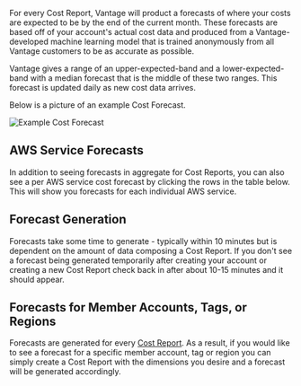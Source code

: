 For every Cost Report, Vantage will product a forecasts of where your costs are expected to be by the end of the current month. These forecasts are based off of your account's actual cost data and produced from a Vantage-developed machine learning model that is trained anonymously from all Vantage customers to be as accurate as possible. 

Vantage gives a range of an upper-expected-band and a lower-expected-band with a median forecast that is the middle of these two ranges. This forecast is updated daily as new cost data arrives. 

Below is a picture of an example Cost Forecast.

![Example Cost Forecast](/img/forecasting.png)

## AWS Service Forecasts

In addition to seeing forecasts in aggregate for Cost Reports, you can also see a per AWS service cost forecast by clicking the rows in the table below. This will show you forecasts for each individual AWS service. 

## Forecast Generation

Forecasts take some time to generate - typically within 10 minutes but is dependent on the amount of data composing a Cost Report. If you don't see a forecast being generated temporarily after creating your account or creating a new Cost Report check back in after about 10-15 minutes and it should appear. 

## Forecasts for Member Accounts, Tags, or Regions

Forecasts are generated for every [Cost Report](/cost_reports). As a result, if you would like to see a forecast for a specific member account, tag or region you can simply create a Cost Report with the dimensions you desire and a forecast will be generated accordingly. 